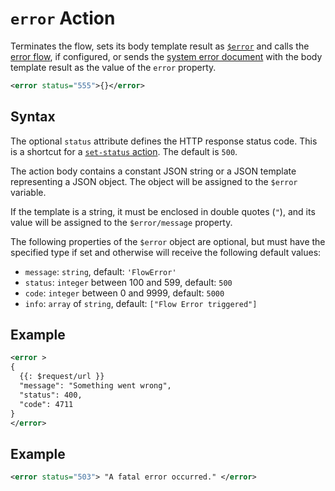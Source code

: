 # `error` Action

Terminates the flow, sets its body template result as [`$error`](/reference/variables.md#usderror) and calls the [error flow](/reference/OpenAPI/routing.md#error-flow), if configured, or sends the [system error document](/reference/OpenAPI/validation.md#system-error-document) with the body template result as the value of the `error` property.

```xml
<error status="555">{}</error>
```

## Syntax

The optional `status` attribute defines the HTTP response status code. This is a
shortcut for a [`set-status` action](set-status.md). The default is `500`.

The action body contains a constant JSON string or a JSON template representing a JSON object.
The object will be assigned to the `$error` variable.

If the template is a string, it must be enclosed in double quotes (`"`), and its value will be
assigned to the `$error/message` property.

The following properties of the `$error` object are optional, but must have the specified 
type if set and otherwise will receive the following default values:

* `message`: `string`, default: `'FlowError'`
* `status`: `integer` between 100 and 599, default: `500`
* `code`: `integer` between 0 and 9999, default: `5000`
* `info`: `array` of `string`, default: `["Flow Error triggered"]`


## Example

```xml
<error >
{
  {{: $request/url }}
  "message": "Something went wrong",
  "status": 400,
  "code": 4711
}
</error>
```

## Example
```xml
<error status="503"> "A fatal error occurred." </error>
```
